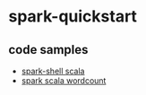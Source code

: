 # spark-quickstart

## code samples

* [spark-shell scala](https://github.com/vasu-d/bigdata-essentials/tree/master/spark-quickstart/src/main/spark-shell/scala.md)
* [spark scala wordcount](https://github.com/vasu-d/bigdata-essentials/blob/master/spark-quickstart/src/main/scala/com.bigdataguide.spark/)

